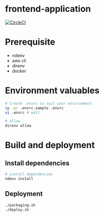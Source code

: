 # frontend-application
[![CircleCI](https://circleci.com/gh/AlisProject/frontend-application.svg?style=svg)](https://circleci.com/gh/AlisProject/frontend-application)

# Prerequisite 
- ndenv
- aws cli
- direnv
- docker

# Environment valuables
```bash
# Create .envrc to suit your environment.
cp -pr .envrc.sample .envrc
vi .envrc # edit

# allow
direnv allow
```

# Build and deployment

## Install dependencies
```bash
# install dependencies
ndenv install
```

## Deployment

```bash
./packaging.sh
./deploy.sh
```
